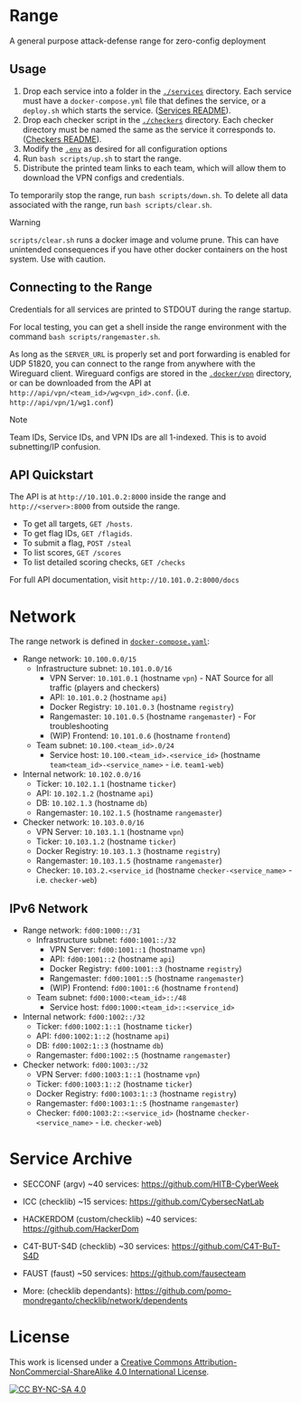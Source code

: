# Range

A general purpose attack-defense range for zero-config deployment

## Usage

1. Drop each service into a folder in the [`./services`](services) directory.  Each service must have a `docker-compose.yml` file that defines the service, or a `deploy.sh` which starts the service. ([Services README](./services)).
3. Drop each checker script in the [`./checkers`](checkers) directory.  Each checker directory must be named the same as the service it corresponds to. ([Checkers README](./checkers)).
4. Modify the [`.env`](.env) as desired for all configuration options
5. Run `bash scripts/up.sh` to start the range.
6. Distribute the printed team links to each team, which will allow them to download the VPN configs and credentials.

To temporarily stop the range, run `bash scripts/down.sh`.
To delete all data associated with the range, run `bash scripts/clear.sh`.

> [!WARNING] 
> `scripts/clear.sh` runs a docker image and volume prune.  This can have unintended consequences if you have other docker containers on the host system.  Use with caution.

## Connecting to the Range
Credentials for all services are printed to STDOUT during the range startup.

For local testing, you can get a shell inside the range environment with the command `bash scripts/rangemaster.sh`.

As long as the `SERVER_URL` is properly set and port forwarding is enabled for UDP 51820, you can connect to the range from anywhere with the Wireguard client.
Wireguard configs are stored in the [`.docker/vpn`](..docker/vpn) directory, or can be downloaded from the API at `http://api/vpn/<team_id>/wg<vpn_id>.conf`. (i.e. `http://api/vpn/1/wg1.conf`)

> [!NOTE]
> Team IDs, Service IDs, and VPN IDs are all 1-indexed.  This is to avoid subnetting/IP confusion.

## API Quickstart
The API is at `http://10.101.0.2:8000` inside the range and `http://<server>:8000` from outside the range.

- To get all targets, `GET /hosts`.
- To get flag IDs, `GET /flagids`.
- To submit a flag, `POST /steal`
- To list scores, `GET /scores`
- To list detailed scoring checks, `GET /checks`

For full API documentation, visit `http://10.101.0.2:8000/docs`


# Network

The range network is defined in [`docker-compose.yaml`](docker-compose.yaml):
- Range network: `10.100.0.0/15`
  - Infrastructure subnet: `10.101.0.0/16`
    - VPN Server: `10.101.0.1` (hostname `vpn`) - NAT Source for all traffic (players and checkers)
    - API: `10.101.0.2` (hostname `api`)
    - Docker Registry: `10.101.0.3` (hostname `registry`)
    - Rangemaster: `10.101.0.5` (hostname `rangemaster`) - For troubleshooting
    - (WIP) Frontend: `10.101.0.6` (hostname `frontend`)
  - Team subnet: `10.100.<team_id>.0/24`
    - Service host: `10.100.<team_id>.<service_id>` (hostname `team<team_id>-<service_name>` - i.e. `team1-web`)
- Internal network: `10.102.0.0/16`
  - Ticker: `10.102.1.1` (hostname `ticker`)
  - API: `10.102.1.2` (hostname `api`)
  - DB: `10.102.1.3` (hostname `db`)
  - Rangemaster: `10.102.1.5` (hostname `rangemaster`)
- Checker network: `10.103.0.0/16`
  - VPN Server: `10.103.1.1` (hostname `vpn`)
  - Ticker: `10.103.1.2` (hostname `ticker`)
  - Docker Registry: `10.103.1.3` (hostname `registry`)
  - Rangemaster: `10.103.1.5` (hostname `rangemaster`)
  - Checker: `10.103.2.<service_id` (hostname `checker-<service_name>` - i.e. `checker-web`)


## IPv6 Network
- Range network: `fd00:1000::/31`
  - Infrastructure subnet: `fd00:1001::/32`
    - VPN Server: `fd00:1001::1` (hostname `vpn`)
    - API: `fd00:1001::2` (hostname `api`)
    - Docker Registry: `fd00:1001::3` (hostname `registry`)
    - Rangemaster: `fd00:1001::5` (hostname `rangemaster`)
    - (WIP) Frontend: `fd00:1001::6` (hostname `frontend`)
  - Team subnet: `fd00:1000:<team_id>::/48`
    - Service host: `fd00:1000:<team_id>::<service_id>`
- Internal network: `fd00:1002::/32`
  - Ticker: `fd00:1002:1::1` (hostname `ticker`)
  - API: `fd00:1002:1::2` (hostname `api`)
  - DB: `fd00:1002:1::3` (hostname `db`)
  - Rangemaster: `fd00:1002::5` (hostname `rangemaster`)
- Checker network: `fd00:1003::/32`
  - VPN Server: `fd00:1003:1::1` (hostname `vpn`)
  - Ticker: `fd00:1003:1::2` (hostname `ticker`)
  - Docker Registry: `fd00:1003:1::3` (hostname `registry`)
  - Rangemaster: `fd00:1003:1::5` (hostname `rangemaster`)
  - Checker: `fd00:1003:2::<service_id>` (hostname `checker-<service_name>` - i.e. `checker-web`)



# Service Archive
- SECCONF (argv) ~40 services: https://github.com/HITB-CyberWeek
- ICC (checklib) ~15 services: https://github.com/CybersecNatLab
- HACKERDOM (custom/checklib) ~40 services: https://github.com/HackerDom
- C4T-BUT-S4D (checklib) ~30 services: https://github.com/C4T-BuT-S4D
- FAUST (faust) ~50 services: https://github.com/fausecteam

- More: (checklib dependants): https://github.com/pomo-mondreganto/checklib/network/dependents



# License

This work is licensed under a
[Creative Commons Attribution-NonCommercial-ShareAlike 4.0 International License][cc-by-nc-sa].

[![CC BY-NC-SA 4.0][cc-by-nc-sa-image]][cc-by-nc-sa]

[cc-by-nc-sa]: http://creativecommons.org/licenses/by-nc-sa/4.0/
[cc-by-nc-sa-image]: https://licensebuttons.net/l/by-nc-sa/4.0/88x31.png
[cc-by-nc-sa-shield]: https://img.shields.io/badge/License-CC%20BY--NC--SA%204.0-lightgrey.svg
